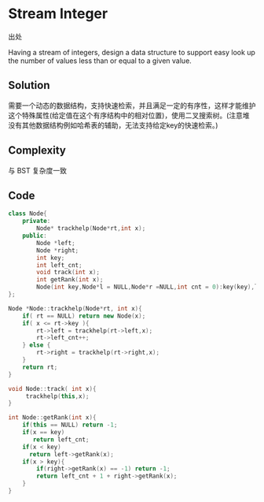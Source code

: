 # Stream Integer

出处

Having a stream of integers, design a data structure to support easy look up the number of values less than or equal to a given value.

## Solution

需要一个动态的数据结构，支持快速检索，并且满足一定的有序性，这样才能维护这个特殊属性(给定值在这个有序结构中的相对位置)，使用二叉搜索树。(注意堆没有其他数据结构例如哈希表的辅助，无法支持给定key的快速检索。)

## Complexity

与 BST 复杂度一致

## Code

```cpp
class Node{
    private:
        Node* trackhelp(Node*rt,int x);
    public:
        Node *left;
        Node *right;
        int key;
        int left_cnt;
        void track(int x);
        int getRank(int x);
        Node(int key,Node*l = NULL,Node*r =NULL,int cnt = 0):key(key),left(l),right(r),left_cnt(cnt){};
};

Node *Node::trackhelp(Node*rt, int x){
    if( rt == NULL) return new Node(x);
    if( x <= rt->key ){
        rt->left = trackhelp(rt->left,x);
        rt->left_cnt++;
    } else {
        rt->right = trackhelp(rt->right,x);
    }
    return rt;
}

void Node::track( int x){
     trackhelp(this,x);
}

int Node::getRank(int x){
    if(this == NULL) return -1;
    if(x == key)
       return left_cnt;
    if(x < key)
      return left->getRank(x);
    if(x > key){
        if(right->getRank(x) == -1) return -1;
        return left_cnt + 1 + right->getRank(x);
    }
}
```

